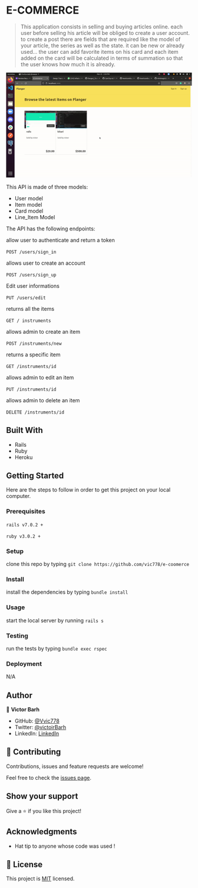 # E-COMMERCE

> This application consists in selling and buying articles online. each user before selling his article will be obliged to create a user account. to create a post there are fields that are required like the model of your article, the series as well as the state. it can be new or already used... the user can add favorite items on his card and each item added on the card will be calculated in terms of summation so that the user knows how much it is already.

![Demo](https://github.com/vic778/e-coomerce/blob/master/screen/demo.gif)

This API is made of three models:
- User model
- Item model
- Card model
- Line_Item Model

The API has the following endpoints:


allow user to authenticate and return a token

`POST /users/sign_in`

allows user to create an account

`POST /users/sign_up`

Edit user informations

`PUT /users/edit`

returns all the items

`GET / instruments`

allows admin to create an item

`POST /instruments/new`

returns a specific item

`GET /instruments/id`

allows admin to edit an item

`PUT /instruments/id`

allows admin to delete an item

`DELETE /instruments/id`

## Built With

- Rails
- Ruby 
- Heroku

## Getting Started

Here are the steps to follow in order to get this project on your local computer.

### Prerequisites

`rails v7.0.2 +`

`ruby v3.0.2 +`

### Setup

clone this repo by typing `git clone https://github.com/vic778/e-coomerce`

### Install

install the dependencies by typing `bundle install`

### Usage

start the local server by running `rails s`

### Testing

run the tests by typing `bundle exec rspec`

### Deployment

N/A

## Author

👤 **Victor Barh**

- GitHub: [@Vvic778](https://github.com/vic778)
- Twitter: [@victoirBarh](https://twitter.com/)
- LinkedIn: [LinkedIn](https://linkedin.com/in/victoir-barh)


## 🤝 Contributing

Contributions, issues and feature requests are welcome!

Feel free to check the [issues page](issues/).

## Show your support

Give a ⭐️ if you like this project!

## Acknowledgments

- Hat tip to anyone whose code was used !

## 📝 License

This project is [MIT](lic.url) licensed.
